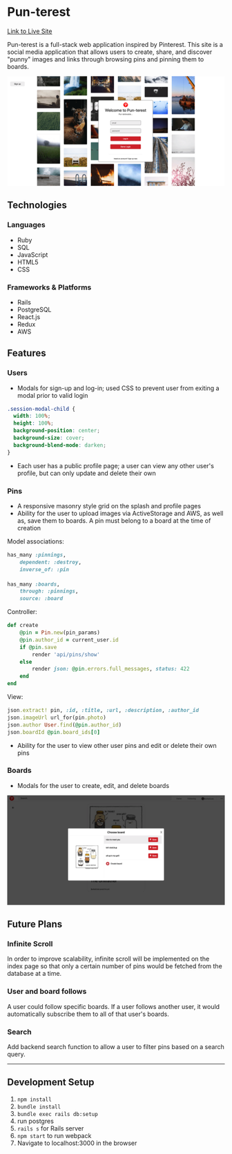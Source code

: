 # Pun-terest

[Link to Live Site](https://pinterest-aa.herokuapp.com/#/)

Pun-terest is a full-stack web application inspired by Pinterest. This site is a social media application that allows users to create, share, and discover "punny" images and links through browsing pins and pinning them to boards.

![alt text](app/assets/images/login-page.png "Login page")

## Technologies

### Languages

- Ruby
- SQL
- JavaScript
- HTML5
- CSS

### Frameworks & Platforms

- Rails
- PostgreSQL
- React.js
- Redux
- AWS

## Features

### Users

- Modals for sign-up and log-in; used CSS to prevent user from exiting a modal prior to valid login

```css
.session-modal-child {
  width: 100%;
  height: 100%;
  background-position: center;
  background-size: cover;
  background-blend-mode: darken;
}
```

- Each user has a public profile page; a user can view any other user's profile, but can only update and delete their own

### Pins

- A responsive masonry style grid on the splash and profile pages
- Ability for the user to upload images via ActiveStorage and AWS, as well as, save them to boards. A pin must belong to a board at the time of creation

Model associations: 
```ruby
has_many :pinnings, 
    dependent: :destroy, 
    inverse_of: :pin

has_many :boards,
    through: :pinnings,
    source: :board
```

Controller:
```ruby
def create
    @pin = Pin.new(pin_params)
    @pin.author_id = current_user.id
    if @pin.save
        render 'api/pins/show'
    else
        render json: @pin.errors.full_messages, status: 422
    end
end
```

View:
```ruby
json.extract! pin, :id, :title, :url, :description, :author_id
json.imageUrl url_for(pin.photo)
json.author User.find(@pin.author_id)
json.boardId @pin.board_ids[0]
```

- Ability for the user to view other user pins and edit or delete their own pins

### Boards

- Modals for the user to create, edit, and delete boards

![alt text](app/assets/images/pin-modal.png "Pin modal")

## Future Plans

### Infinite Scroll

In order to improve scalability, infinite scroll will be implemented on the index page so that only a certain number of pins would be fetched from the database at a time.

### User and board follows

A user could follow specific boards. If a user follows another user, it would automatically subscribe them to all of that user's boards.

### Search

Add backend search function to allow a user to filter pins based on a search query.

---

## Development Setup

1. `npm install`
2. `bundle install`
3. `bundle exec rails db:setup`
4. run postgres
5. `rails s` for Rails server
6. `npm start` to run webpack
7. Navigate to localhost:3000 in the browser